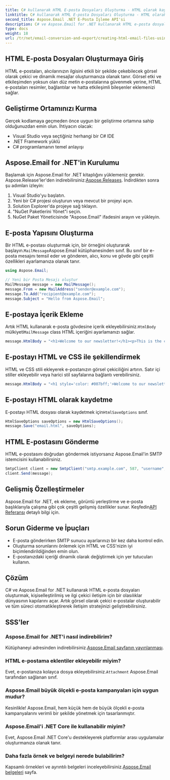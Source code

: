 ```yaml
---
title: C# kullanarak HTML E-posta Dosyaları Oluşturma - HTML olarak kaydet
linktitle: C# kullanarak HTML E-posta Dosyaları Oluşturma - HTML olarak kaydet
second_title: Aspose.Email .NET E-Posta İşleme API'si
description: C# ve Aspose.Email for .NET kullanarak HTML e-posta dosyalarını nasıl oluşturacağınızı öğrenin. Sorunsuz e-posta özelleştirmesi için kaynak kodlu adım adım kılavuz.
type: docs
weight: 18
url: /tr/net/email-conversion-and-export/creating-html-email-files-using-csharp-save-as-html/
---
```


## HTML E-posta Dosyaları Oluşturmaya Giriş

HTML e-postaları, alıcılarınızın ilgisini etkili bir şekilde çekebilecek görsel olarak çekici ve dinamik mesajlar oluşturmanıza olanak tanır. Görsel etki ve etkileşimden yoksun olan düz metin e-postalarına güvenmek yerine, HTML e-postaları resimler, bağlantılar ve hatta etkileşimli bileşenler eklemenizi sağlar.

## Geliştirme Ortamınızı Kurma

Gerçek kodlamaya geçmeden önce uygun bir geliştirme ortamına sahip olduğunuzdan emin olun. İhtiyacın olacak:

- Visual Studio veya seçtiğiniz herhangi bir C# IDE
- .NET Framework yüklü
- C# programlamanın temel anlayışı

## Aspose.Email for .NET'in Kurulumu

 Başlamak için Aspose.Email for .NET kitaplığını yüklemeniz gerekir. Aspose.Release'ler'den indirebilirsiniz:[Aspose.Releases](https://releases.aspose.com/email/net/). İndirdikten sonra şu adımları izleyin:

1. Visual Studio'yu başlatın.
2. Yeni bir C# projesi oluşturun veya mevcut bir projeyi açın.
3. Solution Explorer'da projeye sağ tıklayın.
4. "NuGet Paketlerini Yönet"i seçin.
5. NuGet Paket Yöneticisinde "Aspose.Email" ifadesini arayın ve yükleyin.

## E-posta Yapısını Oluşturma

 Bir HTML e-postası oluşturmak için, bir örneğini oluşturarak başlayın.`MailMessage`Aspose.Email kütüphanesinden sınıf. Bu sınıf bir e-posta mesajını temsil eder ve gönderen, alıcı, konu ve gövde gibi çeşitli özellikleri ayarlamanıza olanak tanır.

```csharp
using Aspose.Email;

// Yeni bir Posta Mesajı oluştur
MailMessage message = new MailMessage();
message.From = new MailAddress("sender@example.com");
message.To.Add("recipient@example.com");
message.Subject = "Hello from Aspose.Email";
```

## E-postaya İçerik Ekleme

 Artık HTML kullanarak e-posta gövdesine içerik ekleyebilirsiniz.`HtmlBody` mülkiyeti`MailMessage` class HTML içeriğini ayarlamanızı sağlar.

```csharp
message.HtmlBody = "<h1>Welcome to our newsletter!</h1><p>This is the content of our email.</p>";
```

## E-postayı HTML ve CSS ile şekillendirmek

HTML ve CSS stili ekleyerek e-postanızın görsel çekiciliğini artırın. Satır içi stiller ekleyebilir veya harici stil sayfalarına bağlantı verebilirsiniz.

```csharp
message.HtmlBody = "<h1 style='color: #007bff;'>Welcome to our newsletter!</h1><p style='font-size: 16px;'>This is the content of our email.</p>";
```

## E-postayı HTML olarak kaydetme

 E-postayı HTML dosyası olarak kaydetmek için`HtmlSaveOptions` sınıf.

```csharp
HtmlSaveOptions saveOptions = new HtmlSaveOptions();
message.Save("email.html", saveOptions);
```

## HTML E-postasını Gönderme

HTML e-postasını doğrudan göndermek istiyorsanız Aspose.Email'in SMTP istemcisini kullanabilirsiniz.

```csharp
SmtpClient client = new SmtpClient("smtp.example.com", 587, "username", "password");
client.Send(message);
```

## Gelişmiş Özelleştirmeler

 Aspose.Email for .NET, ek ekleme, görüntü yerleştirme ve e-posta başlıklarıyla çalışma gibi çok çeşitli gelişmiş özellikler sunar. Keşfedin[API Referansı](https://reference.aspose.com/email/net) detaylı bilgi için.

## Sorun Giderme ve İpuçları

- E-posta gönderirken SMTP sunucu ayarlarınızı bir kez daha kontrol edin.
- Oluşturma sorunlarını önlemek için HTML ve CSS'nizin iyi biçimlendirildiğinden emin olun.
- E-postanızdaki içeriği dinamik olarak değiştirmek için yer tutucuları kullanın.

## Çözüm

C# ve Aspose.Email for .NET kullanarak HTML e-posta dosyaları oluşturmak, kişiselleştirilmiş ve ilgi çekici iletişim için bir olasılıklar dünyasının kapılarını açar. Artık görsel olarak çekici e-postalar oluşturabilir ve tüm süreci otomatikleştirerek iletişim stratejinizi geliştirebilirsiniz.

## SSS'ler

### Aspose.Email for .NET'i nasıl indirebilirim?

 Kütüphaneyi adresinden indirebilirsiniz.[Aspose.Email sayfanın yayınlanması](https://releases.aspose.com/email/net).

### HTML e-postama eklentiler ekleyebilir miyim?

 Evet, e-postanıza kolayca dosya ekleyebilirsiniz.`Attachment` Aspose.Email tarafından sağlanan sınıf.

### Aspose.Email büyük ölçekli e-posta kampanyaları için uygun mudur?

Kesinlikle! Aspose.Email, hem küçük hem de büyük ölçekli e-posta kampanyalarını verimli bir şekilde yönetmek için tasarlanmıştır.

### Aspose.Email'i .NET Core ile kullanabilir miyim?

Evet, Aspose.Email .NET Core'u destekleyerek platformlar arası uygulamalar oluşturmanıza olanak tanır.

### Daha fazla örnek ve belgeyi nerede bulabilirim?

 Kapsamlı örnekleri ve ayrıntılı belgeleri inceleyebilirsiniz.[Aspose.Email belgeleri](https://reference.aspose.com/email/net) sayfa.